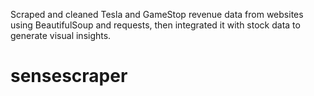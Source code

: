 
Scraped and cleaned Tesla and GameStop revenue data from websites using BeautifulSoup and requests, then integrated it with stock data to generate visual insights.
# sensescraper
